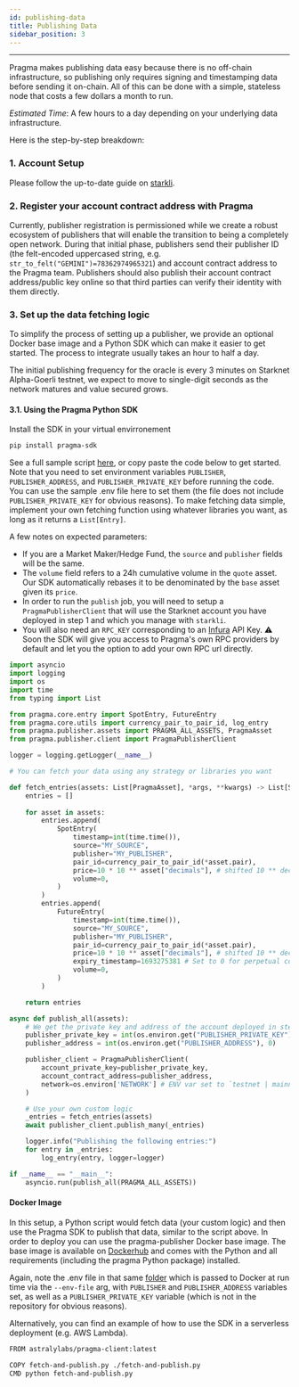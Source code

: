 ```yaml
---
id: publishing-data
title: Publishing Data
sidebar_position: 3
---
```


---

Pragma makes publishing data easy because there is no off-chain infrastructure, so publishing only requires signing and timestamping data before sending it on-chain. All of this can be done with a simple, stateless node that costs a few dollars a month to run.

*Estimated Time*: A few hours to a day depending on your underlying data infrastructure.

Here is the step-by-step breakdown:

### 1. Account Setup

Please follow the up-to-date guide on [starkli](https://book.starkli.rs/tutorials/starkli-101#starkli-101).

### 2. Register your account contract address with Pragma

Currently, publisher registration is permissioned while we create a robust ecosystem of publishers that will enable the transition to being a completely open network. During that initial phase, publishers send their publisher ID (the felt-encoded uppercased string, e.g. `str_to_felt("GEMINI")=78362974965321`) and account contract address to the Pragma team. Publishers should also publish their account contract address/public key online so that third parties can verify their identity with them directly.

### 3. Set up the data fetching logic

To simplify the process of setting up a publisher, we provide an optional Docker base image and a Python SDK which can make it easier to get started. The process to integrate usually takes an hour to half a day.

The initial publishing frequency for the oracle is every 3 minutes on Starknet Alpha-Goerli testnet, we expect to move to single-digit seconds as the network matures and value secured grows.

#### 3.1. Using the Pragma Python SDK

Install the SDK in your virtual envirronement

```bash
pip install pragma-sdk
```

See a full sample script [here](https://github.com/Astraly-Labs/Pragma/blob/master/stagecoach/jobs/publishers/starknet-publisher/app.py), or copy paste the code below to get started. Note that you need to set environment variables `PUBLISHER`, `PUBLISHER_ADDRESS`, and `PUBLISHER_PRIVATE_KEY` before running the code. You can use the sample .env file here to set them (the file does not include `PUBLISHER_PRIVATE_KEY` for obvious reasons).
To make fetching data simple, implement your own fetching function using whatever libraries you want, as long as it returns a `List[Entry]`.

A few notes on expected parameters:
- If you are a Market Maker/Hedge Fund, the `source` and `publisher` fields will be the same.
- The `volume` field refers to a 24h cumulative volume in the `quote` asset. Our SDK automatically rebases it to be denominated
by the `base` asset given its `price`.
- In order to run the `publish` job, you will need to setup a `PragmaPublisherClient` that will use
the Starknet account you have deployed in step 1 and which you manage with `starkli`.
- You will also need an `RPC_KEY` corresponding to an [Infura](https://www.infura.io/) API Key.
⚠️ Soon the SDK will give you access to Pragma's own RPC providers by default and let you the option to add your own RPC url directly.

```python
import asyncio
import logging
import os
import time
from typing import List

from pragma.core.entry import SpotEntry, FutureEntry
from pragma.core.utils import currency_pair_to_pair_id, log_entry
from pragma.publisher.assets import PRAGMA_ALL_ASSETS, PragmaAsset
from pragma.publisher.client import PragmaPublisherClient

logger = logging.getLogger(__name__)

# You can fetch your data using any strategy or libraries you want

def fetch_entries(assets: List[PragmaAsset], *args, **kwargs) -> List[SpotEntry]:
    entries = []
    
    for asset in assets:
        entries.append(
            SpotEntry(
                timestamp=int(time.time()),
                source="MY_SOURCE",
                publisher="MY_PUBLISHER",
                pair_id=currency_pair_to_pair_id(*asset.pair),
                price=10 * 10 ** asset["decimals"], # shifted 10 ** decimals
                volume=0,
            )
        )
        entries.append(
            FutureEntry(
                timestamp=int(time.time()),
                source="MY_SOURCE",
                publisher="MY_PUBLISHER",
                pair_id=currency_pair_to_pair_id(*asset.pair),
                price=10 * 10 ** asset["decimals"], # shifted 10 ** decimals
                expiry_timestamp=1693275381 # Set to 0 for perpetual contracts
                volume=0,
            )
        )

    return entries

async def publish_all(assets):
    # We get the private key and address of the account deployed in step 1.
    publisher_private_key = int(os.environ.get("PUBLISHER_PRIVATE_KEY"), 0)
    publisher_address = int(os.environ.get("PUBLISHER_ADDRESS"), 0)

    publisher_client = PragmaPublisherClient(
        account_private_key=publisher_private_key,
        account_contract_address=publisher_address,
        network=os.environ['NETWORK'] # ENV var set to `testnet | mainnet`
    )

    # Use your own custom logic
    _entries = fetch_entries(assets)
    await publisher_client.publish_many(_entries)

    logger.info("Publishing the following entries:")
    for entry in _entries:
        log_entry(entry, logger=logger)

if __name__ == "__main__":
    asyncio.run(publish_all(PRAGMA_ALL_ASSETS))

```

#### Docker Image

In this setup, a Python script would fetch data (your custom logic) and then use the Pragma SDK to publish that data, similar to the script above. In order to deploy you can use the pragma-publisher Docker base image. The base image is available on [Dockerhub](https://hub.docker.com/r/astralylabs/pragma-client) and comes with the Python and all requirements (including the pragma Python package) installed.

Again, note the .env file in that same [folder](https://github.com/Astraly-Labs/Pragma/tree/master/stagecoach/jobs/publishers/starknet-publisher/) which is passed to Docker at run time via the `--env-file` arg, with `PUBLISHER` and `PUBLISHER_ADDRESS` variables set, as well as a `PUBLISHER_PRIVATE_KEY` variable (which is not in the repository for obvious reasons).

Alternatively, you can find an example of how to use the SDK in a serverless deployment (e.g. AWS Lambda).

```bash
FROM astralylabs/pragma-client:latest

COPY fetch-and-publish.py ./fetch-and-publish.py
CMD python fetch-and-publish.py
```
